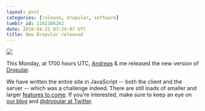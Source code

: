 ```yaml
---
layout: post
categories: [release, dropular, software]
tumblr_id: 1102106282
date: 2010-04-21 07:24:07 UTC
title: New Dropular released
---
```


<img src="http://farm3.static.flickr.com/2786/4539649287_5ea6ac927a_o.png">

This Monday, at 1700 hours UTC, [Andreas](http://suprb.com/) & me released the new version of [Dropular](http://dropular.net/).

We have written the entire site in JavaScript -- both the client and the server -- which was a challenge indeed. There are still loads of smaller and larger [features to come](http://dropular.net/#about/todo). If you're interested, make sure to keep an eye on [our blog](http://dropular.tumblr.com/) and [@dropular at Twitter](http://twitter.com/dropular).
